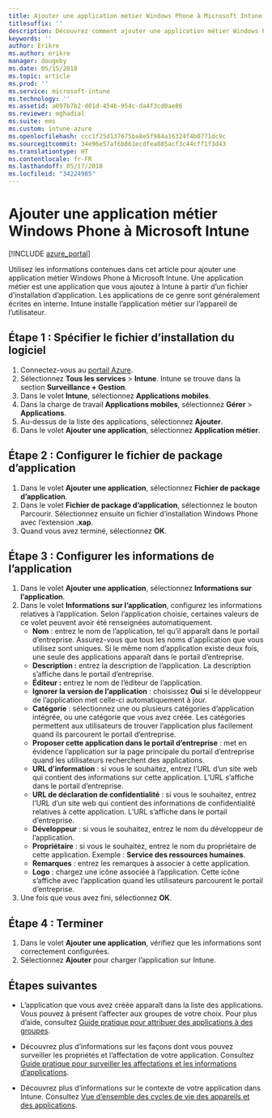 ```yaml
---
title: Ajouter une application métier Windows Phone à Microsoft Intune
titlesuffix: ''
description: Découvrez comment ajouter une application métier Windows Phone à Intune.
keywords: ''
author: Erikre
ms.author: erikre
manager: dougeby
ms.date: 05/15/2018
ms.topic: article
ms.prod: ''
ms.service: microsoft-intune
ms.technology: ''
ms.assetid: a097b7b2-d01d-454b-954c-da4f3cd0ae86
ms.reviewer: mghadial
ms.suite: ems
ms.custom: intune-azure
ms.openlocfilehash: ccc1f25d137675ba8e5f984a16324f4b0771dc9c
ms.sourcegitcommit: 34e96e57af6b861ecdfea085acf3c44cff1f3d43
ms.translationtype: HT
ms.contentlocale: fr-FR
ms.lasthandoff: 05/17/2018
ms.locfileid: "34224985"
---
```

# <a name="add-a-windows-phone-line-of-business-app-to-microsoft-intune"></a>Ajouter une application métier Windows Phone à Microsoft Intune

[!INCLUDE [azure_portal](./includes/azure_portal.md)]

Utilisez les informations contenues dans cet article pour ajouter une application métier Windows Phone à Microsoft Intune. Une application métier est une application que vous ajoutez à Intune à partir d’un fichier d’installation d’application. Les applications de ce genre sont généralement écrites en interne. Intune installe l’application métier sur l’appareil de l’utilisateur. 

## <a name="step-1-specify-the-software-setup-file"></a>Étape 1 : Spécifier le fichier d’installation du logiciel

1. Connectez-vous au [portail Azure](https://portal.azure.com).
2. Sélectionnez **Tous les services** > **Intune**. Intune se trouve dans la section **Surveillance + Gestion**.
3. Dans le volet **Intune**, sélectionnez **Applications mobiles**.
4. Dans la charge de travail **Applications mobiles**, sélectionnez **Gérer** > **Applications**.
5. Au-dessus de la liste des applications, sélectionnez **Ajouter**.
6. Dans le volet **Ajouter une application**, sélectionnez **Application métier**.

## <a name="step-2-configure-the-app-package-file"></a>Étape 2 : Configurer le fichier de package d’application

1. Dans le volet **Ajouter une application**, sélectionnez **Fichier de package d’application**.
2. Dans le volet **Fichier de package d’application**, sélectionnez le bouton Parcourir. Sélectionnez ensuite un fichier d’installation Windows Phone avec l’extension **.xap**.
3. Quand vous avez terminé, sélectionnez **OK**.


## <a name="step-3-configure-app-information"></a>Étape 3 : Configurer les informations de l’application

1. Dans le volet **Ajouter une application**, sélectionnez **Informations sur l’application**.
2. Dans le volet **Informations sur l’application**, configurez les informations relatives à l’application. Selon l’application choisie, certaines valeurs de ce volet peuvent avoir été renseignées automatiquement.
    - **Nom** : entrez le nom de l’application, tel qu’il apparaît dans le portail d’entreprise. Assurez-vous que tous les noms d'application que vous utilisez sont uniques. Si le même nom d’application existe deux fois, une seule des applications apparaît dans le portail d’entreprise.
    - **Description :** entrez la description de l’application. La description s’affiche dans le portail d’entreprise.
    - **Éditeur :** entrez le nom de l’éditeur de l’application.
    - **Ignorer la version de l’application** : choisissez **Oui** si le développeur de l’application met celle-ci automatiquement à jour.
    - **Catégorie** : sélectionnez une ou plusieurs catégories d’application intégrée, ou une catégorie que vous avez créée. Les catégories permettent aux utilisateurs de trouver l’application plus facilement quand ils parcourent le portail d’entreprise.
    - **Proposer cette application dans le portail d’entreprise** : met en évidence l’application sur la page principale du portail d’entreprise quand les utilisateurs recherchent des applications.
    - **URL d’information** : si vous le souhaitez, entrez l’URL d’un site web qui contient des informations sur cette application. L’URL s’affiche dans le portail d’entreprise.
    - **URL de déclaration de confidentialité** : si vous le souhaitez, entrez l’URL d’un site web qui contient des informations de confidentialité relatives à cette application. L’URL s’affiche dans le portail d’entreprise.
    - **Développeur** : si vous le souhaitez, entrez le nom du développeur de l’application.
    - **Propriétaire** : si vous le souhaitez, entrez le nom du propriétaire de cette application. Exemple : **Service des ressources humaines**.
    - **Remarques** : entrez les remarques à associer à cette application.
    - **Logo** : chargez une icône associée à l’application. Cette icône s’affiche avec l’application quand les utilisateurs parcourent le portail d’entreprise.
3. Une fois que vous avez fini, sélectionnez **OK**.

## <a name="step-4-finish-up"></a>Étape 4 : Terminer

1. Dans le volet **Ajouter une application**, vérifiez que les informations sont correctement configurées.
2. Sélectionnez **Ajouter** pour charger l’application sur Intune.

## <a name="next-steps"></a>Étapes suivantes

- L’application que vous avez créée apparaît dans la liste des applications. Vous pouvez à présent l’affecter aux groupes de votre choix. Pour plus d’aide, consultez [Guide pratique pour attribuer des applications à des groupes](apps-deploy.md).

- Découvrez plus d’informations sur les façons dont vous pouvez surveiller les propriétés et l’affectation de votre application. Consultez [Guide pratique pour surveiller les affectations et les informations d’applications](apps-monitor.md).

- Découvrez plus d’informations sur le contexte de votre application dans Intune. Consultez [Vue d’ensemble des cycles de vie des appareils et des applications](introduction-device-app-lifecycles.md).
